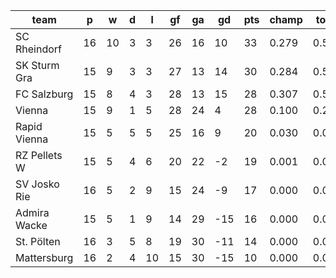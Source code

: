 |     team     | p  | w  | d | l  | gf | ga | gd  | pts | champ | top2  | top3  | top4  |  5-7  | bot4  | bot3  | bot2  |
|--------------|----|----|---|----|----|----|-----|-----|-------|-------|-------|-------|-------|-------|-------|-------|
| SC Rheindorf | 16 | 10 | 3 |  3 | 26 | 16 |  10 |  33 | 0.279 | 0.534 | 0.761 | 0.917 | 0.083 | 0.002 | 0.000 | 0.000|
| SK Sturm Gra | 15 |  9 | 3 |  3 | 27 | 13 |  14 |  30 | 0.284 | 0.547 | 0.766 | 0.910 | 0.090 | 0.002 | 0.000 | 0.000|
| FC Salzburg  | 15 |  8 | 4 |  3 | 28 | 13 |  15 |  28 | 0.307 | 0.564 | 0.779 | 0.922 | 0.078 | 0.001 | 0.000 | 0.000|
| Vienna       | 15 |  9 | 1 |  5 | 28 | 24 |   4 |  28 | 0.100 | 0.251 | 0.456 | 0.737 | 0.261 | 0.011 | 0.002 | 0.000|
| Rapid Vienna | 15 |  5 | 5 |  5 | 25 | 16 |   9 |  20 | 0.030 | 0.098 | 0.215 | 0.434 | 0.554 | 0.041 | 0.012 | 0.002|
| RZ Pellets W | 15 |  5 | 4 |  6 | 20 | 22 |  -2 |  19 | 0.001 | 0.007 | 0.021 | 0.067 | 0.800 | 0.340 | 0.134 | 0.046|
| SV Josko Rie | 16 |  5 | 2 |  9 | 15 | 24 |  -9 |  17 | 0.000 | 0.000 | 0.001 | 0.008 | 0.522 | 0.799 | 0.470 | 0.222|
| Admira Wacke | 15 |  5 | 1 |  9 | 14 | 29 | -15 |  16 | 0.000 | 0.000 | 0.001 | 0.002 | 0.276 | 0.910 | 0.722 | 0.448|
| St. Pölten   | 16 |  3 | 5 |  8 | 19 | 30 | -11 |  14 | 0.000 | 0.000 | 0.000 | 0.002 | 0.264 | 0.911 | 0.733 | 0.468|
| Mattersburg  | 16 |  2 | 4 | 10 | 15 | 30 | -15 |  10 | 0.000 | 0.000 | 0.000 | 0.000 | 0.073 | 0.983 | 0.927 | 0.813|
